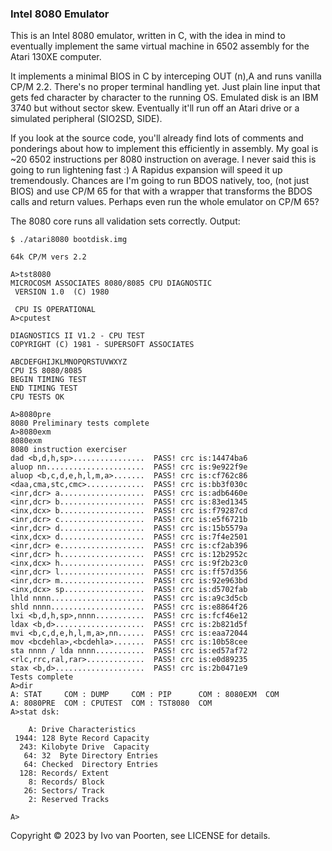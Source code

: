 ### Intel 8080 Emulator

This is an Intel 8080 emulator, written in C, with the idea in mind to
eventually implement the same virtual machine in 6502 assembly for
the Atari 130XE computer.  

It implements a minimal BIOS in C by interceping OUT (n),A and runs
vanilla CP/M 2.2. There's no proper terminal handling yet. Just plain
line input that gets fed character by character to the running OS.
Emulated disk is an IBM 3740 but without sector skew. Eventually it'll
run off an Atari drive or a simulated peripheral (SIO2SD, SIDE).  

If you look at the source code, you'll already find lots of comments and
ponderings about how to implement this efficiently in assembly.
My goal is ~20 6502 instructions per 8080 instruction on average. I never
said this is going to run lightening fast :) A Rapidus expansion will speed
it up tremendously. Chances are I'm going to run BDOS natively, too, (not just
BIOS) and use CP/M 65 for that with a wrapper that transforms the BDOS
calls and return values. Perhaps even run the whole emulator on CP/M 65?  

The 8080 core runs all validation sets correctly. Output:

```
$ ./atari8080 bootdisk.img 

64k CP/M vers 2.2

A>tst8080
MICROCOSM ASSOCIATES 8080/8085 CPU DIAGNOSTIC
 VERSION 1.0  (C) 1980

 CPU IS OPERATIONAL
A>cputest

DIAGNOSTICS II V1.2 - CPU TEST
COPYRIGHT (C) 1981 - SUPERSOFT ASSOCIATES

ABCDEFGHIJKLMNOPQRSTUVWXYZ
CPU IS 8080/8085
BEGIN TIMING TEST
END TIMING TEST
CPU TESTS OK

A>8080pre
8080 Preliminary tests complete
A>8080exm
8080exm
8080 instruction exerciser
dad <b,d,h,sp>................  PASS! crc is:14474ba6
aluop nn......................  PASS! crc is:9e922f9e
aluop <b,c,d,e,h,l,m,a>.......  PASS! crc is:cf762c86
<daa,cma,stc,cmc>.............  PASS! crc is:bb3f030c
<inr,dcr> a...................  PASS! crc is:adb6460e
<inr,dcr> b...................  PASS! crc is:83ed1345
<inx,dcx> b...................  PASS! crc is:f79287cd
<inr,dcr> c...................  PASS! crc is:e5f6721b
<inr,dcr> d...................  PASS! crc is:15b5579a
<inx,dcx> d...................  PASS! crc is:7f4e2501
<inr,dcr> e...................  PASS! crc is:cf2ab396
<inr,dcr> h...................  PASS! crc is:12b2952c
<inx,dcx> h...................  PASS! crc is:9f2b23c0
<inr,dcr> l...................  PASS! crc is:ff57d356
<inr,dcr> m...................  PASS! crc is:92e963bd
<inx,dcx> sp..................  PASS! crc is:d5702fab
lhld nnnn.....................  PASS! crc is:a9c3d5cb
shld nnnn.....................  PASS! crc is:e8864f26
lxi <b,d,h,sp>,nnnn...........  PASS! crc is:fcf46e12
ldax <b,d>....................  PASS! crc is:2b821d5f
mvi <b,c,d,e,h,l,m,a>,nn......  PASS! crc is:eaa72044
mov <bcdehla>,<bcdehla>.......  PASS! crc is:10b58cee
sta nnnn / lda nnnn...........  PASS! crc is:ed57af72
<rlc,rrc,ral,rar>.............  PASS! crc is:e0d89235
stax <b,d>....................  PASS! crc is:2b0471e9
Tests complete
A>dir
A: STAT     COM : DUMP     COM : PIP      COM : 8080EXM  COM
A: 8080PRE  COM : CPUTEST  COM : TST8080  COM
A>stat dsk:

    A: Drive Characteristics
 1944: 128 Byte Record Capacity
  243: Kilobyte Drive  Capacity
   64: 32  Byte Directory Entries
   64: Checked  Directory Entries
  128: Records/ Extent
    8: Records/ Block
   26: Sectors/ Track
    2: Reserved Tracks

A>
```

Copyright © 2023 by Ivo van Poorten, see LICENSE for details.
